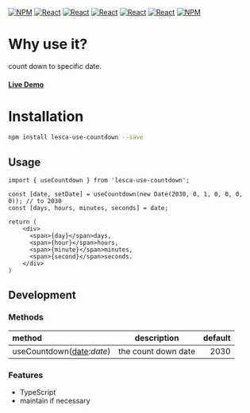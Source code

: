 [![NPM](https://img.shields.io/badge/NPM-ba443f?style=for-the-badge&logo=npm&logoColor=white)](https://www.npmjs.com/)
[![React](https://img.shields.io/badge/Node.js-43853D?style=for-the-badge&logo=node.js&logoColor=white)](https://nodejs.org/en/)
[![React](https://img.shields.io/badge/-ReactJs-61DAFB?style=for-the-badge&logo=react&logoColor=white)](https://zh-hant.reactjs.org/)
[![React](https://img.shields.io/badge/Less-1d365d?style=for-the-badge&logo=less&logoColor=white)](https://lesscss.org/)
[![React](https://img.shields.io/badge/HTML5-E34F26?style=for-the-badge&logo=html5&logoColor=white)](https://www.w3schools.com/html/)
[![React](https://img.shields.io/badge/-CSS3-1572B6?style=for-the-badge&logo=css3&logoColor=white)](https://www.w3schools.com/css/)
[![NPM](https://img.shields.io/badge/DEV-Jameshsu1125-9cf?style=for-the-badge)](https://www.npmjs.com/~jameshsu1125)

# Why use it?

count down to specific date.

#### [Live Demo](https://jameshsu1125.github.io/lesca-use-countdown/)

# Installation

```sh
npm install lesca-use-countdown --save
```

## Usage

```JSX
import { useCountdown } from 'lesca-use-countdown';

const [date, setDate] = useCountdown(new Date(2030, 0, 1, 0, 0, 0, 0)); // to 2030
const [days, hours, minutes, seconds] = date;

return (
    <div>
      <span>{day}</span>days,
      <span>{hour}</span>hours,
      <span>{minute}</span>minutes,
      <span>{second}</span>seconds.
    </div>
)
```

## Development

### Methods

| method                                                                                                             |     description     | default |
| :----------------------------------------------------------------------------------------------------------------- | :-----------------: | ------: |
| useCountdown([date](https://developer.mozilla.org/zh-TW/docs/Web/JavaScript/Reference/Global_Objects/Date):_date_) | the count down date |    2030 |

### Features

- TypeScript
- maintain if necessary
